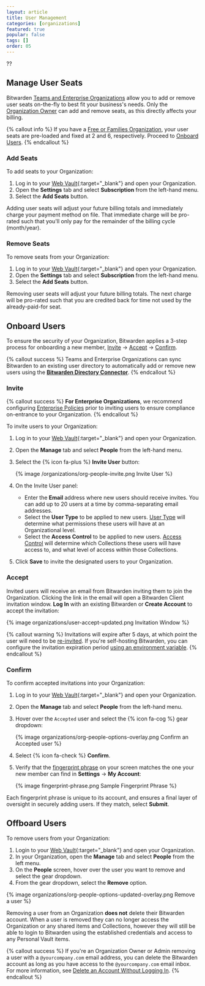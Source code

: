 ```yaml
---
layout: article
title: User Management
categories: [organizations]
featured: true
popular: false
tags: []
order: 05
---
```


??

## Manage User Seats

Bitwarden [Teams and Enterprise Organizations]({{site.baseurl}}/article/about-organizations/#types-of-organizations) allow you to add or remove user seats on-the-fly to best fit your business's needs. Only the [Organization Owner]({{site.baseurl}}/article/user-types-access-control/#user-types) can add and remove seats, as this directly affects your billing.

{% callout info %}
If you have a [Free or Families Organization]({{site.baseurl}}/article/about-organizations/#types-of-organizations), your user seats are pre-loaded and fixed at 2 and 6, respectively. Proceed to [Onboard Users](#onboard-users).
{% endcallout %}

### Add Seats

To add seats to your Organization:

1. Log in to your [Web Vault](https://vault.bitwarden.com){:target="\_blank"} and open your Organization.
2. Open the **Settings** tab and select **Subscription** from the left-hand menu.
3. Select the **Add Seats** button.

Adding user seats will adjust your future billing totals and immediately charge your payment method on file. That immediate charge will be pro-rated such that you'll only pay for the remainder of the billing cycle (month/year).

### Remove Seats

To remove seats from your Organization:

1. Log in to your [Web Vault](https://vault.bitwarden.com){:target="\_blank"} and open your Organization.
2. Open the **Settings** tab and select **Subscription** from the left-hand menu.
3. Select the **Add Seats** button.

Removing user seats will adjust your future billing totals. The next charge will be pro-rated such that you are credited back for time not used by the already-paid-for seat.

## Onboard Users

To ensure the security of your Organization, Bitwarden applies a 3-step process for onboarding a new member, [Invite](#invite) &rarr; [Accept](#accept) &rarr; [Confirm](#confirm).

{% callout success %}
Teams and Enterprise Organizations can sync Bitwarden to an existing user directory to automatically add or remove new users using the [**Bitwarden Directory Connector**]({{site.baseurl}}/article/directory-sync).
{% endcallout %}

### Invite

{% callout success %}
**For Enterprise Organizations**, we recommend configuring [Enterprise Policies]({{site.baseurl}}/article/policies) prior to inviting users to ensure compliance on-entrance to your Organization.
{% endcallout %}

To invite users to your Organization:

1. Log in to your [Web Vault](https://vault.bitwarden.com){:target="\_blank"} and open your Organization.
2. Open the **Manage** tab and select **People** from the left-hand menu.
3. Select the {% icon fa-plus %} **Invite User** button:

   {% image /organizations/org-people-invite.png Invite User %}
4. On the Invite User panel:

   - Enter the **Email** address where new users should receive invites. You can add up to 20 users at a time by comma-separating email addresses.
   - Select the **User Type** to be applied to new users. [User Type]({{site.baseurl}}/article/user-types-access-control/#user-type) will determine what permissions these users will have at an Organizational level.
   - Select the **Access Control** to be applied to new users. [Access Control]({{site.baseurl}}/article/user-types-access-control/#access-control) will determine which Collections these users will have access to, and what level of access within those Collections.  
5. Click **Save** to invite the designated users to your Organization.

### Accept

Invited users will receive an email from Bitwarden inviting them to join the Organization. Clicking the link in the email will open a Bitwarden Client invitation window. **Log In** with an existing Bitwarden or **Create Account** to accept the invitation:

{% image organizations/user-accept-updated.png Invitation Window %}

{% callout warning %}
Invitations will expire after 5 days, at which point the user will need to be [re-invited](#invite). If you're self-hosting Bitwarden, you can configure the invitation expiration period [using an environment variable]({{site.baseurl}}/article/environment-variables/).
{% endcallout %}

### Confirm

To confirm accepted invitations into your Organization:


1. Log in to your [Web Vault](https://vault.bitwarden.com){:target="\_blank"} and open your Organization.
2. Open the **Manage** tab and select **People** from the left-hand menu.
3. Hover over the `Accepted` user and select the {% icon fa-cog %} gear dropdown:

   {% image organizations/org-people-options-overlay.png Confirm an Accepted user %}
3. Select {% icon fa-check %} **Confirm**.
4. Verify that the [fingerprint phrase]({{site.baseurl}}/article/fingerprint-phrase) on your screen matches the one your new member can find in **Settings** &rarr; **My Account**:

   {% image fingerprint-phrase.png Sample Fingerprint Phrase %}

Each fingerprint phrase is unique to its account, and ensures a final layer of oversight in securely adding users. If they match, select **Submit**.

## Offboard Users

To remove users from your Organization:


1. Login to your [Web Vault](https://vault.bitwarden.com){:target="\_blank"} and open your Organization.
2. In your Organization, open the **Manage** tab and select **People** from the left menu.
3. On the **People** screen, hover over the user you want to remove and select the gear dropdown.
4. From the gear dropdown, select the **Remove** option.

{% image organizations/org-people-options-updated-overlay.png Remove a user %}

Removing a user from an Organization **does not** delete their Bitwarden account. When a user is removed they can no longer access the Organization or any shared items and Collections, however they will still be able to login to Bitwarden using the established credentials and access to any Personal Vault items.

{% callout success %}
If you're an Organization Owner or Admin removing a user with a `@yourcompany.com` email address, you can delete the Bitwarden account as long as you have access to the `@yourcompany.com` email inbox. For more information, see [Delete an Account Without Logging In](https://bitwarden.com/help/article/delete-your-account/#without-logging-in).
{% endcallout %}
